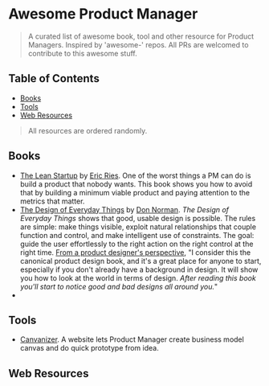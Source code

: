 Awesome Product Manager
======================
> A curated list of awesome book, tool and other resource for Product Managers. Inspired by 'awesome-' repos. All PRs are welcomed to contribute to this awesome stuff.

<!---
[]()
-->

## Table of Contents
- [Books](#books)
- [Tools](#tools)
- [Web Resources](#web-resource) 


> All resources are ordered randomly.

## Books
- [The Lean Startup](http://www.amazon.com/gp/product/B004J4XGN6/ref=as_li_ss_tl?ie=UTF8&camp=1789&creative=390957&creativeASIN=B004J4XGN6&linkCode=as2&tag=theartofproma-20) by [Eric Ries](https://twitter.com/ericries). One of the worst things a PM can do is build a product that nobody wants.  This book shows you how to avoid that by building a minimum viable product and paying attention to the metrics that matter.
- [The Design of Everyday Things](http://www.amazon.com/gp/product/B00E257T6C/ref=as_li_ss_tl?ie=UTF8&camp=1789&creative=390957&creativeASIN=B00E257T6C&linkCode=as2&tag=theartofproma-20) by [Don Norman](http://www.jnd.org/). *The Design of Everyday Things* shows that good, usable design is possible. The rules are simple: make things visible, exploit natural relationships that couple function and control, and make intelligent use of constraints. The goal: guide the user effortlessly to the right action on the right control at the right time. [From a product designer's perspective](http://pmblog.quora.com/The-10-Books-Every-Product-Manager-Should-Read), "I consider this the canonical product design book, and it's a great place for anyone to start, especially if you don't already have a background in design. It will show you how to look at the world in terms of design. *After reading this book you'll start to notice good and bad designs all around you.*"
- 


## Tools
- [Canvanizer](https://canvanizer.com/). A website lets Product Manager create business model canvas and do quick prototype from idea.

## Web Resources




<!---
[]()
-->
